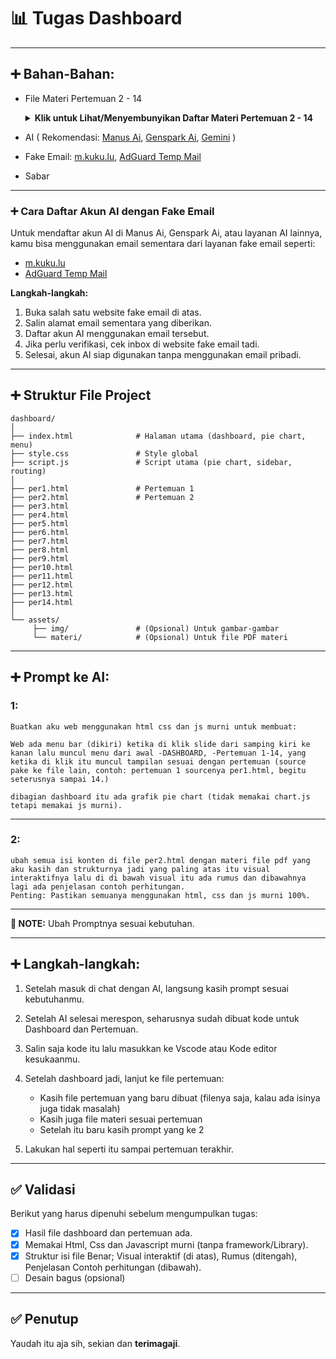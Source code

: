 # 📊 Tugas Dashboard

---

## ➕ Bahan-Bahan:

* File Materi Pertemuan 2 - 14
  <details>
  <summary><b>Klik untuk Lihat/Menyembunyikan Daftar Materi Pertemuan 2 - 14</b></summary>

  - Materi Pertemuan 2 : [Link PDF](https://sakura.unpam.ac.id/api/file/446ed07b-6e4b-4c64-bf0b-6edb883cea72)
  - Materi Pertemuan 3 : [Link PDF](https://sakura.unpam.ac.id/api/file/2399ba1d-fbfc-4a8e-8ae2-8a065a43556a)
  - Materi Pertemuan 4 : [Link PDF](https://sakura.unpam.ac.id/api/file/5e7a244c-7206-4145-b8a4-4925f420ce23)
  - Materi Pertemuan 5 : [Link PDF](https://sakura.unpam.ac.id/api/file/46cbca11-3082-4788-86a5-0a5d0f8aaaab)
  - Materi Pertemuan 6 : [Link PDF](https://sakura.unpam.ac.id/api/file/4ae470f6-98eb-4d80-94a2-f723104b05f3)
  - Materi Pertemuan 7 : [Link PDF](https://sakura.unpam.ac.id/api/file/ade20649-b1f1-4eba-8d36-64ea3afa5d43)
  - Materi Pertemuan 8 : [Link PDF](https://sakura.unpam.ac.id/api/file/f18d5391-4968-417a-be07-9302b8167c4f)
  - Materi Pertemuan 9 : [Link PDF](https://sakura.unpam.ac.id/api/file/178cfb33-26b2-4619-a206-97e57a1994d7)
  - Materi Pertemuan 10 : [Link PDF](https://sakura.unpam.ac.id/api/file/d2cc57cc-196c-43be-b35a-ee7ac261b3f3)
  - Materi Pertemuan 11 : [Link PDF](https://sakura.unpam.ac.id/api/file/7f527a39-93d7-4849-a922-4aa3b9add7eb)
  - Materi Pertemuan 12 : [Link PDF](https://sakura.unpam.ac.id/api/file/dd3fdcf5-0c9a-4056-995e-bc9593453481)
  - Materi Pertemuan 13 : [Link PDF](https://sakura.unpam.ac.id/api/file/590f887e-2c6e-4c30-8f9c-cc9adbeb7b90)
  - Materi Pertemuan 14 : [Link PDF](https://sakura.unpam.ac.id/api/file/a7c17e1a-1d86-49f7-a7f2-4dfee3a7d094)

  </details>
* AI ( Rekomendasi: [Manus Ai](https://manus.im), [Genspark Ai](https://www.genspark.ai), [Gemini](https://aistudio.google.com/) )
* Fake Email: [m.kuku.lu](https://m.kuku.lu), [AdGuard Temp Mail](https://adguard.com/en/adguard-temp-mail/overview.html)
* Sabar

---

### ➕ Cara Daftar Akun AI dengan Fake Email

Untuk mendaftar akun AI di Manus Ai, Genspark Ai, atau layanan AI lainnya, kamu bisa menggunakan email sementara dari layanan fake email seperti:

- [m.kuku.lu](https://m.kuku.lu)
- [AdGuard Temp Mail](https://adguard.com/en/adguard-temp-mail/overview.html)

**Langkah-langkah:**
1. Buka salah satu website fake email di atas.
2. Salin alamat email sementara yang diberikan.
3. Daftar akun AI menggunakan email tersebut.
4. Jika perlu verifikasi, cek inbox di website fake email tadi.
5. Selesai, akun AI siap digunakan tanpa menggunakan email pribadi.

---

## ➕ Struktur File Project

```
dashboard/
│
├── index.html              # Halaman utama (dashboard, pie chart, menu)
├── style.css               # Style global
├── script.js               # Script utama (pie chart, sidebar, routing)
│
├── per1.html               # Pertemuan 1
├── per2.html               # Pertemuan 2
├── per3.html
├── per4.html
├── per5.html
├── per6.html
├── per7.html
├── per8.html
├── per9.html
├── per10.html
├── per11.html
├── per12.html
├── per13.html
├── per14.html
│
└── assets/
     ├── img/               # (Opsional) Untuk gambar-gambar
     └── materi/            # (Opsional) Untuk file PDF materi
```

---

## ➕ Prompt ke AI:

### 1:

```
Buatkan aku web menggunakan html css dan js murni untuk membuat:

Web ada menu bar (dikiri) ketika di klik slide dari samping kiri ke kanan lalu muncul menu dari awal -DASHBOARD, -Pertemuan 1-14, yang ketika di klik itu muncul tampilan sesuai dengan pertemuan (source pake ke file lain, contoh: pertemuan 1 sourcenya per1.html, begitu seterusnya sampai 14.)

dibagian dashboard itu ada grafik pie chart (tidak memakai chart.js tetapi memakai js murni).
```

---

### 2:

```
ubah semua isi konten di file per2.html dengan materi file pdf yang aku kasih dan strukturnya jadi yang paling atas itu visual interaktifnya lalu di di bawah visual itu ada rumus dan dibawahnya lagi ada penjelasan contoh perhitungan.
Penting: Pastikan semuanya menggunakan html, css dan js murni 100%.
```

---

**📝 NOTE:** Ubah Promptnya sesuai kebutuhan.

---

## ➕ Langkah-langkah:

1. Setelah masuk di chat dengan AI, langsung kasih prompt sesuai kebutuhanmu.
2. Setelah AI selesai merespon, seharusnya sudah dibuat kode untuk Dashboard dan Pertemuan.
3. Salin saja kode itu lalu masukkan ke Vscode atau Kode editor kesukaanmu.
4. Setelah dashboard jadi, lanjut ke file pertemuan:

   * Kasih file pertemuan yang baru dibuat (filenya saja, kalau ada isinya juga tidak masalah)
   * Kasih juga file materi sesuai pertemuan
   * Setelah itu baru kasih prompt yang ke 2
5. Lakukan hal seperti itu sampai pertemuan terakhir.

---

## ✅ Validasi

Berikut yang harus dipenuhi sebelum mengumpulkan tugas:

- [x] Hasil file dashboard dan pertemuan ada.
- [x] Memakai Html, Css dan Javascript murni (tanpa framework/Library).
- [x] Struktur isi file Benar; Visual interaktif (di atas), Rumus (ditengah), Penjelasan Contoh perhitungan (dibawah).
- [ ] Desain bagus (opsional)

---

## ✅ Penutup

Yaudah itu aja sih, sekian dan **terimagaji**.
